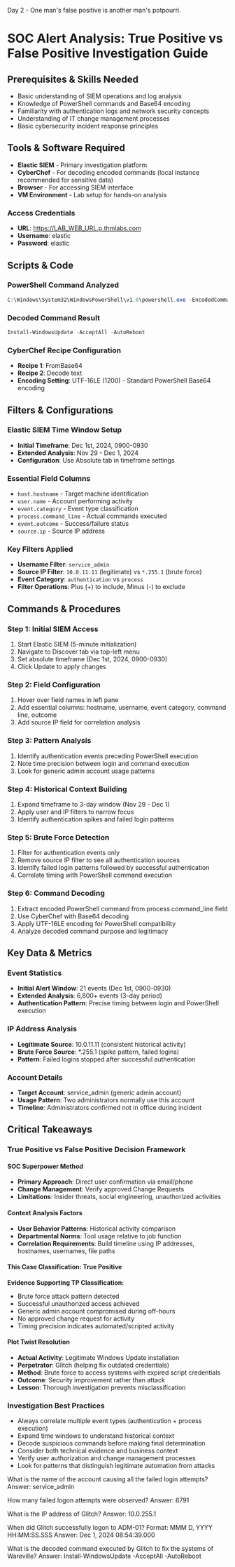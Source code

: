 Day 2 - One man's false positive is another man's potpourri.
# SOC Alert Analysis: True Positive vs False Positive Investigation Guide

## Prerequisites & Skills Needed
- Basic understanding of SIEM operations and log analysis
- Knowledge of PowerShell commands and Base64 encoding
- Familiarity with authentication logs and network security concepts
- Understanding of IT change management processes
- Basic cybersecurity incident response principles

## Tools & Software Required
- **Elastic SIEM** - Primary investigation platform
- **CyberChef** - For decoding encoded commands (local instance recommended for sensitive data)
- **Browser** - For accessing SIEM interface
- **VM Environment** - Lab setup for hands-on analysis

### Access Credentials
- **URL**: https://LAB_WEB_URL.p.thmlabs.com
- **Username**: elastic
- **Password**: elastic

## Scripts & Code

### PowerShell Command Analyzed
```powershell
C:\Windows\System32\WindowsPowerShell\v1.0\powershell.exe -EncodedCommand SQBuAHMAdABhAGwAbAAtAFcAaQBuAGQAbwB3AHMAVQBwAGQAYQB0AGUAIAAtAEEAYwBjAGUAcAB0AEEAbABsACAALQBBAHUAdABvAFIAZQBiAG8AbwB0AA==
```

### Decoded Command Result
```powershell
Install-WindowsUpdate -AcceptAll -AutoReboot
```

### CyberChef Recipe Configuration
- **Recipe 1**: FromBase64
- **Recipe 2**: Decode text
- **Encoding Setting**: UTF-16LE (1200) - Standard PowerShell Base64 encoding

## Filters & Configurations

### Elastic SIEM Time Window Setup
- **Initial Timeframe**: Dec 1st, 2024, 0900-0930
- **Extended Analysis**: Nov 29 - Dec 1, 2024
- **Configuration**: Use Absolute tab in timeframe settings

### Essential Field Columns
- `host.hostname` - Target machine identification
- `user.name` - Account performing activity
- `event.category` - Event type classification
- `process.command_line` - Actual commands executed
- `event.outcome` - Success/failure status
- `source.ip` - Source IP address

### Key Filters Applied
- **Username Filter**: `service_admin`
- **Source IP Filter**: `10.0.11.11` (legitimate) vs `*.255.1` (brute force)
- **Event Category**: `authentication` vs `process`
- **Filter Operations**: Plus (+) to include, Minus (-) to exclude

## Commands & Procedures

### Step 1: Initial SIEM Access
1. Start Elastic SIEM (5-minute initialization)
2. Navigate to Discover tab via top-left menu
3. Set absolute timeframe (Dec 1st, 2024, 0900-0930)
4. Click Update to apply changes

### Step 2: Field Configuration
1. Hover over field names in left pane
2. Add essential columns: hostname, username, event category, command line, outcome
3. Add source IP field for correlation analysis

### Step 3: Pattern Analysis
1. Identify authentication events preceding PowerShell execution
2. Note time precision between login and command execution
3. Look for generic admin account usage patterns

### Step 4: Historical Context Building
1. Expand timeframe to 3-day window (Nov 29 - Dec 1)
2. Apply user and IP filters to narrow focus
3. Identify authentication spikes and failed login patterns

### Step 5: Brute Force Detection
1. Filter for authentication events only
2. Remove source IP filter to see all authentication sources
3. Identify failed login patterns followed by successful authentication
4. Correlate timing with PowerShell command execution

### Step 6: Command Decoding
1. Extract encoded PowerShell command from process.command_line field
2. Use CyberChef with Base64 decoding
3. Apply UTF-16LE encoding for PowerShell compatibility
4. Analyze decoded command purpose and legitimacy

## Key Data & Metrics

### Event Statistics
- **Initial Alert Window**: 21 events (Dec 1st, 0900-0930)
- **Extended Analysis**: 6,800+ events (3-day period)
- **Authentication Pattern**: Precise timing between login and PowerShell execution

### IP Address Analysis
- **Legitimate Source**: 10.0.11.11 (consistent historical activity)
- **Brute Force Source**: *.255.1 (spike pattern, failed logins)
- **Pattern**: Failed logins stopped after successful authentication

### Account Details
- **Target Account**: service_admin (generic admin account)
- **Usage Pattern**: Two administrators normally use this account
- **Timeline**: Administrators confirmed not in office during incident

## Critical Takeaways

### True Positive vs False Positive Decision Framework

#### SOC Superpower Method
- **Primary Approach**: Direct user confirmation via email/phone
- **Change Management**: Verify approved Change Requests
- **Limitations**: Insider threats, social engineering, unauthorized activities

#### Context Analysis Factors
- **User Behavior Patterns**: Historical activity comparison
- **Departmental Norms**: Tool usage relative to job function
- **Correlation Requirements**: Build timeline using IP addresses, hostnames, usernames, file paths

#### This Case Classification: True Positive
**Evidence Supporting TP Classification:**
- Brute force attack pattern detected
- Successful unauthorized access achieved
- Generic admin account compromised during off-hours
- No approved change request for activity
- Timing precision indicates automated/scripted activity

#### Plot Twist Resolution
- **Actual Activity**: Legitimate Windows Update installation
- **Perpetrator**: Glitch (helping fix outdated credentials)
- **Method**: Brute force to access systems with expired script credentials
- **Outcome**: Security improvement rather than attack
- **Lesson**: Thorough investigation prevents misclassification

### Investigation Best Practices
- Always correlate multiple event types (authentication + process execution)
- Expand time windows to understand historical context
- Decode suspicious commands before making final determination
- Consider both technical evidence and business context
- Verify user authorization and change management processes
- Look for patterns that distinguish legitimate automation from attacks

What is the name of the account causing all the failed login attempts?
Answer: service_admin

How many failed logon attempts were observed?
Answer: 6791

What is the IP address of Glitch?
Answer: 10.0.255.1

When did Glitch successfully logon to ADM-01? Format: MMM D, YYYY HH:MM:SS.SSS
Answer: Dec 1, 2024 08:54:39.000

What is the decoded command executed by Glitch to fix the systems of Wareville?
Answer: Install-WindowsUpdate -AcceptAll -AutoReboot

